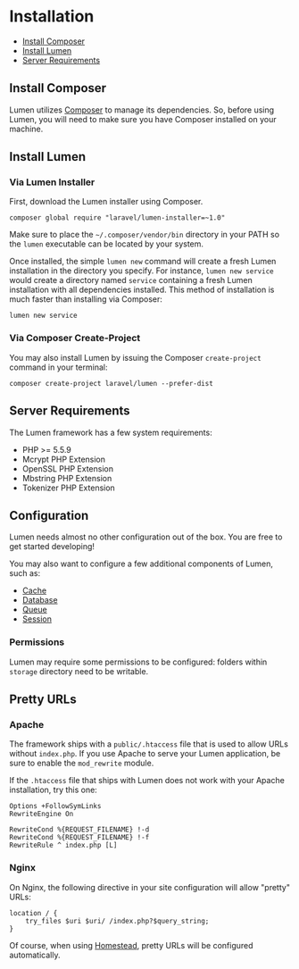 # Installation

- [Install Composer](#install-composer)
- [Install Lumen](#install-lumen)
- [Server Requirements](#server-requirements)

<a name="install-composer"></a>
## Install Composer

Lumen utilizes [Composer](http://getcomposer.org) to manage its dependencies. So, before using Lumen, you will need to make sure you have Composer installed on your machine.

<a name="install-lumen"></a>
## Install Lumen

### Via Lumen Installer

First, download the Lumen installer using Composer.

	composer global require "laravel/lumen-installer=~1.0"

Make sure to place the `~/.composer/vendor/bin` directory in your PATH so the `lumen` executable can be located by your system.

Once installed, the simple `lumen new` command will create a fresh Lumen installation in the directory you specify. For instance, `lumen new service` would create a directory named `service` containing a fresh Lumen installation with all dependencies installed. This method of installation is much faster than installing via Composer:

	lumen new service

### Via Composer Create-Project

You may also install Lumen by issuing the Composer `create-project` command in your terminal:

	composer create-project laravel/lumen --prefer-dist

<a name="server-requirements"></a>
## Server Requirements

The Lumen framework has a few system requirements:

- PHP >= 5.5.9
- Mcrypt PHP Extension
- OpenSSL PHP Extension
- Mbstring PHP Extension
- Tokenizer PHP Extension

<a name="configuration"></a>
## Configuration

Lumen needs almost no other configuration out of the box. You are free to get started developing!

You may also want to configure a few additional components of Lumen, such as:

- [Cache](/docs/cache#configuration)
- [Database](/docs/database#configuration)
- [Queue](/docs/queues#configuration)
- [Session](/docs/session#configuration)

<a name="permissions"></a>
### Permissions

Lumen may require some permissions to be configured: folders within `storage` directory need to be writable.

<a name="pretty-urls"></a>
## Pretty URLs

### Apache

The framework ships with a `public/.htaccess` file that is used to allow URLs without `index.php`. If you use Apache to serve your Lumen application, be sure to enable the `mod_rewrite` module.

If the `.htaccess` file that ships with Lumen does not work with your Apache installation, try this one:

	Options +FollowSymLinks
	RewriteEngine On

	RewriteCond %{REQUEST_FILENAME} !-d
	RewriteCond %{REQUEST_FILENAME} !-f
	RewriteRule ^ index.php [L]

### Nginx

On Nginx, the following directive in your site configuration will allow "pretty" URLs:

	location / {
		try_files $uri $uri/ /index.php?$query_string;
	}

Of course, when using [Homestead](http://laravel.com/docs/homestead), pretty URLs will be configured automatically.
